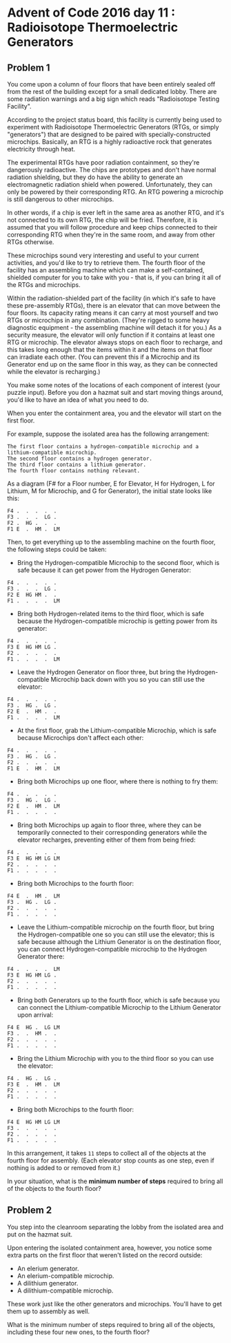 # Advent of Code 2016 day 11 : Radioisotope Thermoelectric Generators

## Problem 1

You come upon a column of four floors that have been entirely sealed off from the
rest of the building except for a small dedicated lobby. There are some radiation
warnings and a big sign which reads "Radioisotope Testing Facility".

According to the project status board, this facility is currently being used to
experiment with Radioisotope Thermoelectric Generators (RTGs, or simply "generators")
that are designed to be paired with specially-constructed microchips. Basically, an
RTG is a highly radioactive rock that generates electricity through heat.

The experimental RTGs have poor radiation containment, so they're dangerously radioactive.
The chips are prototypes and don't have normal radiation shielding, but they do have
the ability to generate an electromagnetic radiation shield when powered. Unfortunately,
they can only be powered by their corresponding RTG. An RTG powering a microchip is
still dangerous to other microchips.

In other words, if a chip is ever left in the same area as another RTG, and it's not
connected to its own RTG, the chip will be fried. Therefore, it is assumed that you
will follow procedure and keep chips connected to their corresponding RTG when they're
in the same room, and away from other RTGs otherwise.

These microchips sound very interesting and useful to your current activities, and you'd
like to try to retrieve them. The fourth floor of the facility has an assembling machine
which can make a self-contained, shielded computer for you to take with you - that is,
if you can bring it all of the RTGs and microchips.

Within the radiation-shielded part of the facility (in which it's safe to have these
pre-assembly RTGs), there is an elevator that can move between the four floors. Its
capacity rating means it can carry at most yourself and two RTGs or microchips in any
combination. (They're rigged to some heavy diagnostic equipment - the assembling machine
will detach it for you.) As a security measure, the elevator will only function if it
contains at least one RTG or microchip. The elevator always stops on each floor to
recharge, and this takes long enough that the items within it and the items on that
floor can irradiate each other. (You can prevent this if a Microchip and its Generator
end up on the same floor in this way, as they can be connected while the elevator is
recharging.)

You make some notes of the locations of each component of interest (your puzzle input).
Before you don a hazmat suit and start moving things around, you'd like to have an idea
of what you need to do.

When you enter the containment area, you and the elevator will start on the first floor.

For example, suppose the isolated area has the following arrangement:

```
The first floor contains a hydrogen-compatible microchip and a lithium-compatible microchip.
The second floor contains a hydrogen generator.
The third floor contains a lithium generator.
The fourth floor contains nothing relevant.
```

As a diagram (F# for a Floor number, E for Elevator, H for Hydrogen, L for Lithium,
M for Microchip, and G for Generator), the initial state looks like this:

```
F4 .  .  .  .  .
F3 .  .  .  LG .
F2 .  HG .  .  .
F1 E  .  HM .  LM
```

Then, to get everything up to the assembling machine on the fourth floor, the following steps could be taken:

- Bring the Hydrogen-compatible Microchip to the second floor, which is safe
  because it can get power from the Hydrogen Generator:

```
F4 .  .  .  .  .
F3 .  .  .  LG .
F2 E  HG HM .  .
F1 .  .  .  .  LM
```

- Bring both Hydrogen-related items to the third floor, which is safe because the
  Hydrogen-compatible microchip is getting power from its generator:

```
F4 .  .  .  .  .
F3 E  HG HM LG .
F2 .  .  .  .  .
F1 .  .  .  .  LM
```

- Leave the Hydrogen Generator on floor three, but bring the Hydrogen-compatible
  Microchip back down with you so you can still use the elevator:

```
F4 .  .  .  .  .
F3 .  HG .  LG .
F2 E  .  HM .  .
F1 .  .  .  .  LM
```

- At the first floor, grab the Lithium-compatible Microchip, which is safe because
  Microchips don't affect each other:

```
F4 .  .  .  .  .
F3 .  HG .  LG .
F2 .  .  .  .  .
F1 E  .  HM .  LM
```

- Bring both Microchips up one floor, where there is nothing to fry them:

```
F4 .  .  .  .  .
F3 .  HG .  LG .
F2 E  .  HM .  LM
F1 .  .  .  .  .
```

- Bring both Microchips up again to floor three, where they can be temporarily connected
  to their corresponding generators while the elevator recharges, preventing either of
  them from being fried:

```
F4 .  .  .  .  .
F3 E  HG HM LG LM
F2 .  .  .  .  .
F1 .  .  .  .  .
```

- Bring both Microchips to the fourth floor:

```
F4 E  .  HM .  LM
F3 .  HG .  LG .
F2 .  .  .  .  .
F1 .  .  .  .  .
```

- Leave the Lithium-compatible microchip on the fourth floor, but bring the Hydrogen-compatible one so you can still use the elevator; this is safe because although the Lithium Generator is on the destination floor, you can connect Hydrogen-compatible microchip to the Hydrogen Generator there:

```
F4 .  .  .  .  LM
F3 E  HG HM LG .
F2 .  .  .  .  .
F1 .  .  .  .  .
```

- Bring both Generators up to the fourth floor, which is safe because you can connect the Lithium-compatible Microchip to the Lithium Generator upon arrival:

```
F4 E  HG .  LG LM
F3 .  .  HM .  .
F2 .  .  .  .  .
F1 .  .  .  .  .
```

- Bring the Lithium Microchip with you to the third floor so you can use the elevator:

```
F4 .  HG .  LG .
F3 E  .  HM .  LM
F2 .  .  .  .  .
F1 .  .  .  .  .
```

- Bring both Microchips to the fourth floor:

```
F4 E  HG HM LG LM
F3 .  .  .  .  .
F2 .  .  .  .  .
F1 .  .  .  .  .
```

In this arrangement, it takes `11` steps to collect all of the objects at the fourth
floor for assembly. (Each elevator stop counts as one step, even if nothing is added
to or removed from it.)

In your situation, what is the **minimum number of steps** required to bring all of
the objects to the fourth floor?

## Problem 2

You step into the cleanroom separating the lobby from the isolated area and put on the hazmat suit.

Upon entering the isolated containment area, however, you notice some extra parts on the first floor that weren't listed on the record outside:

- An elerium generator.
- An elerium-compatible microchip.
- A dilithium generator.
- A dilithium-compatible microchip.

These work just like the other generators and microchips. You'll have to get them up to assembly as well.

What is the minimum number of steps required to bring all of the objects, including these four new ones, to the fourth floor?
